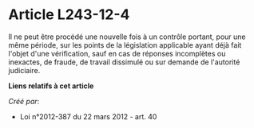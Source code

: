 # Article L243-12-4

Il ne peut être procédé une nouvelle fois à un contrôle portant, pour une même période, sur les points de la législation
applicable ayant déjà fait l'objet d'une vérification, sauf en cas de réponses incomplètes ou inexactes, de fraude, de
travail dissimulé ou sur demande de l'autorité judiciaire.

**Liens relatifs à cet article**

_Créé par_:

  - Loi n°2012-387 du 22 mars 2012 - art. 40
